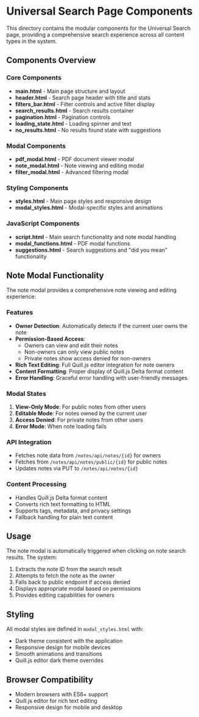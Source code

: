 # Universal Search Page Components

This directory contains the modular components for the Universal Search page, providing a comprehensive search experience across all content types in the system.

## Components Overview

### Core Components
- **main.html** - Main page structure and layout
- **header.html** - Search page header with title and stats
- **filters_bar.html** - Filter controls and active filter display
- **search_results.html** - Search results container
- **pagination.html** - Pagination controls
- **loading_state.html** - Loading spinner and text
- **no_results.html** - No results found state with suggestions

### Modal Components
- **pdf_modal.html** - PDF document viewer modal
- **note_modal.html** - Note viewing and editing modal
- **filter_modal.html** - Advanced filtering modal

### Styling Components
- **styles.html** - Main page styles and responsive design
- **modal_styles.html** - Modal-specific styles and animations

### JavaScript Components
- **script.html** - Main search functionality and note modal handling
- **modal_functions.html** - PDF modal functions
- **suggestions.html** - Search suggestions and "did you mean" functionality

## Note Modal Functionality

The note modal provides a comprehensive note viewing and editing experience:

### Features
- **Owner Detection**: Automatically detects if the current user owns the note
- **Permission-Based Access**: 
  - Owners can view and edit their notes
  - Non-owners can only view public notes
  - Private notes show access denied for non-owners
- **Rich Text Editing**: Full Quill.js editor integration for note owners
- **Content Formatting**: Proper display of Quill.js Delta format content
- **Error Handling**: Graceful error handling with user-friendly messages

### Modal States
1. **View-Only Mode**: For public notes from other users
2. **Editable Mode**: For notes owned by the current user
3. **Access Denied**: For private notes from other users
4. **Error Mode**: When note loading fails

### API Integration
- Fetches note data from `/notes/api/notes/{id}` for owners
- Fetches from `/notes/api/notes/public/{id}` for public notes
- Updates notes via PUT to `/notes/api/notes/{id}`

### Content Processing
- Handles Quill.js Delta format content
- Converts rich text formatting to HTML
- Supports tags, metadata, and privacy settings
- Fallback handling for plain text content

## Usage

The note modal is automatically triggered when clicking on note search results. The system:

1. Extracts the note ID from the search result
2. Attempts to fetch the note as the owner
3. Falls back to public endpoint if access denied
4. Displays appropriate modal based on permissions
5. Provides editing capabilities for owners

## Styling

All modal styles are defined in `modal_styles.html` with:
- Dark theme consistent with the application
- Responsive design for mobile devices
- Smooth animations and transitions
- Quill.js editor dark theme overrides

## Browser Compatibility

- Modern browsers with ES6+ support
- Quill.js editor for rich text editing
- Responsive design for mobile and desktop 